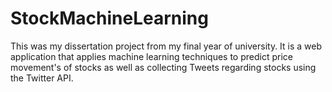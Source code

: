 # StockMachineLearning
This was my dissertation project from my final year of university. It is a web application that applies machine learning techniques to predict price movement's of stocks as well as collecting Tweets regarding stocks using the Twitter API.
